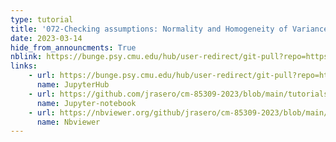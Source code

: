 ```yaml
---
type: tutorial
title: '072-Checking assumptions: Normality and Homogeneity of Variance'
date: 2023-03-14
hide_from_announcments: True
nblink: https://bunge.psy.cmu.edu/hub/user-redirect/git-pull?repo=https%3A%2F%2Fgithub.com%2Fjrasero%2Fcm-85309-2023&branch=main&urlpath=tree%2Fcm-85309-2023%2Ftutorials%2Fweek-7%2F072-checking_assumptions_tests.ipynb
links:
    - url: https://bunge.psy.cmu.edu/hub/user-redirect/git-pull?repo=https%3A%2F%2Fgithub.com%2Fjrasero%2Fcm-85309-2023&branch=main&urlpath=tree%2Fcm-85309-2023%2Ftutorials%2Fweek-7%2F072-checking_assumptions_tests.ipynb
      name: JupyterHub
    - url: https://github.com/jrasero/cm-85309-2023/blob/main/tutorials/week-7/072-checking_assumptions_tests.ipynb
      name: Jupyter-notebook
    - url: https://nbviewer.org/github/jrasero/cm-85309-2023/blob/main/tutorials/week-7/072-checking_assumptions_tests.ipynb
      name: Nbviewer
---
```

